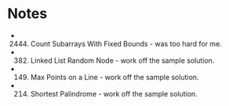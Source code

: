 # Notes

 - 2444. Count Subarrays With Fixed Bounds - was too hard for me.
 - 382. Linked List Random Node - work off the sample solution.
 - 149. Max Points on a Line - work off the sample solution.
 - 214. Shortest Palindrome - work off the sample solution.